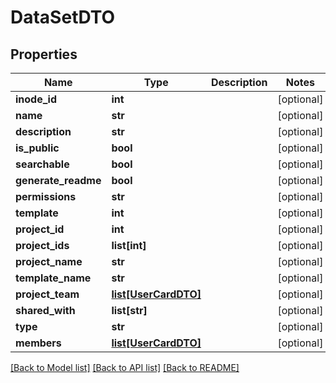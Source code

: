 # DataSetDTO

## Properties
Name | Type | Description | Notes
------------ | ------------- | ------------- | -------------
**inode_id** | **int** |  | [optional] 
**name** | **str** |  | [optional] 
**description** | **str** |  | [optional] 
**is_public** | **bool** |  | [optional] 
**searchable** | **bool** |  | [optional] 
**generate_readme** | **bool** |  | [optional] 
**permissions** | **str** |  | [optional] 
**template** | **int** |  | [optional] 
**project_id** | **int** |  | [optional] 
**project_ids** | **list[int]** |  | [optional] 
**project_name** | **str** |  | [optional] 
**template_name** | **str** |  | [optional] 
**project_team** | [**list[UserCardDTO]**](UserCardDTO.md) |  | [optional] 
**shared_with** | **list[str]** |  | [optional] 
**type** | **str** |  | [optional] 
**members** | [**list[UserCardDTO]**](UserCardDTO.md) |  | [optional] 

[[Back to Model list]](../README.md#documentation-for-models) [[Back to API list]](../README.md#documentation-for-api-endpoints) [[Back to README]](../README.md)


